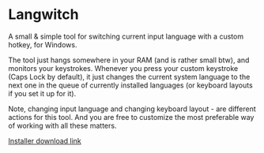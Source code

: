 # Langwitch
A small & simple tool for switching current input language with a custom hotkey, for Windows.

The tool just hangs somewhere in your RAM (and is rather small btw), and monitors your keystrokes.
Whenever you press your custom keystroke (Caps Lock by default), it just changes the current system language to the next one in the queue of currently installed languages (or keyboard layouts if you set it up for it).

Note, changing input language and changing keyboard layout - are different actions for this tool. And you are free to customize the most preferable way of working with all these matters.

[Installer download link](https://github.com/estorski/langwitch/blob/master/Langwitch.Installer/Release/Langwitch.msi?raw=true)

